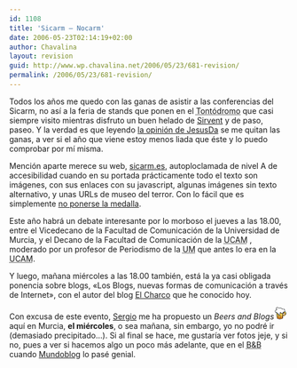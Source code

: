 ```yaml
---
id: 1108
title: 'Sicarm – Nocarm'
date: 2006-05-23T02:14:19+02:00
author: Chavalina
layout: revision
guid: http://www.wp.chavalina.net/2006/05/23/681-revision/
permalink: /2006/05/23/681-revision/
---
```

Todos los años me quedo con las ganas de asistir a las conferencias del Sicarm, no así a la feria de stands que ponen en el <acronym title="Paseo Alfonso X el Sabio en Murcia">Tontódromo</acronym> que casi siempre visito mientras disfruto un buen helado de <a href="http://www.helados-lafuensanta.com/" target="_blank" title="Helados Sirvent, horrible web, magníficos helados">Sirvent</a> y de paso, paseo. Y la verdad es que leyendo <a href="http://sol.blogia.com/2006/052301-nocarm-la-sociedad-del-desconocimiento.php" target="_blank">la opinión de JesusDa</a> se me quitan las ganas, a ver si el año que viene estoy menos liada que éste y lo puedo comprobar por mí misma.

Mención aparte merece su web, <a href="http://www.sicarm.es/" target="_blank">sicarm.es</a>, autoploclamada de nivel A de accesibilidad cuando en su portada prácticamente todo el texto son imágenes, con sus enlaces con su javascript, algunas imágenes sin texto alternativo, y unas URLs de museo del terror. Con lo fácil que es simplemente <a href="http://usalo.es/146/fraudes-medallistas/" target="_blank">no ponerse la medalla</a>.

Este año habrá un debate interesante por lo morboso el jueves a las 18.00, entre el Vicedecano de la Facultad de Comunicación de la Universidad de Murcia, y el Decano de la Facultad de Comunicación de la <acronym title="Universidad Católica San Antonio de Murcia">UCAM</acronym> , moderado por un profesor de Periodismo de la <acronym title="Universidad de Murcia">UM</acronym> que antes lo era en la <acronym title="Universidad Católica San Antonio de Murcia">UCAM</acronym>.

Y luego, mañana miércoles a las 18.00 también, está la ya casi obligada ponencia sobre blogs, «Los Blogs, nuevas formas de comunicación a través de Internet», con el autor del blog <a href="http://blogs.periodistadigital.com/elcharco.php" target="_blank">El Charco</a> que he conocido hoy.

Con excusa de este evento, <a href="http://www.egaleradas.blogspot.com/" target="_blank">Sergio</a> me ha propuesto un <em lang="en">Beers and Blogs</em>![cerveza](/imagenes/emoticonos/cerveza.gif) aquí en Murcia, **el miércoles**, o sea mañana, sin embargo, yo no podré ir (demasiado precipitado…). Si al final se hace, me gustaría ver fotos jeje, y si no, pues a ver si hacemos algo un poco más adelante, que en el <acronym title="Beers and Blogs">B&B</acronym> cuando <a href="http://mundoblog06.blogspot.com/" target="_blank">Mundoblog</a> lo pasé genial.